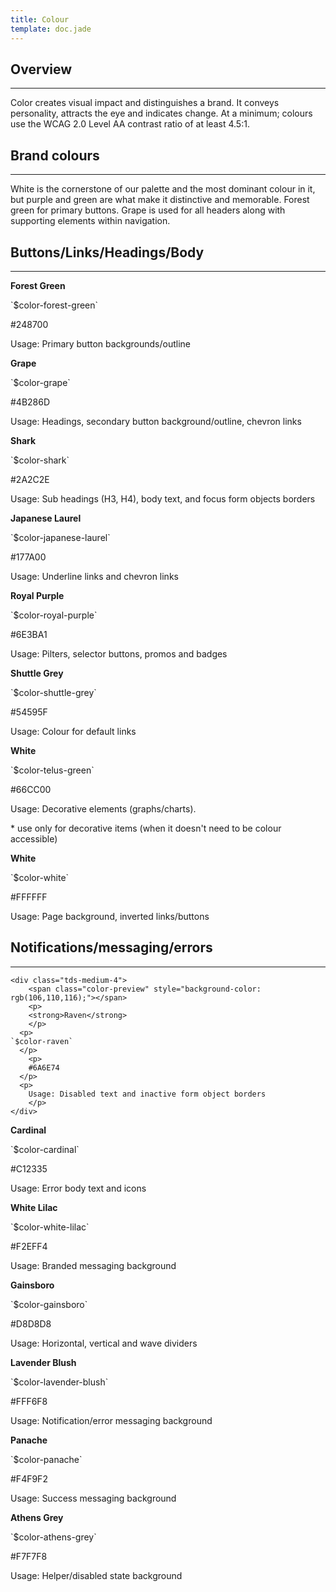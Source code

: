 ```yaml
---
title: Colour
template: doc.jade
---
```


## Overview

---

Color creates visual impact and distinguishes a brand. It conveys personality, attracts the eye and indicates change. At a minimum; colours use the WCAG 2.0 Level AA contrast ratio of at least 4.5:1.

## Brand colours

---

White is the cornerstone of our palette and the most dominant colour in it, but purple and green are what make it distinctive and memorable. Forest green for primary buttons. Grape is used for all headers along with supporting elements within navigation.

## Buttons/Links/Headings/Body

---

<div class="tds-container colors">
    <div class="tds-grid-row">
	<div class="tds-medium-4">
	    <span class="color-preview" style="background-color: rgb(36,135,0);"></span>
	    <p>
		<strong>Forest Green</strong>
	    </p>
      <p>
    `$color-forest-green`
      </p>
	    <p>
		#248700
      </p>
      <p>
		Usage: Primary button backgrounds/outline
	    </p>
	</div>
  <div class="tds-medium-4">
  	    <span class="color-preview" style="background-color: rgb(75,40,109);"></span>
  	    <p>
  		<strong>Grape</strong>
  	    </p>
        <p>
      `$color-grape`
        </p>
  	    <p>
  		#4B286D
  		  </p>
        <p>
  		Usage: Headings, secondary button background/outline, chevron links
  	    </p>
  </div>
  <div class="tds-medium-4">
  	    <span class="color-preview" style="background-color: rgb(42, 44, 46);"></span>
  	    <p>
  		<strong>Shark</strong>
  	    </p>
        <p>
      `$color-shark`
        </p>
  	    <p>
  		#2A2C2E
  		  </p>
        <p>
  		Usage: Sub headings (H3, H4), body text, and focus form objects borders
  	    </p>
  </div>
</div>

<div class="tds-container colors">
    <div class="tds-grid-row">
  <div class="tds-medium-4">
	    <span class="color-preview" style="background-color: rgb(23,122,0);"></span>
	    <p>
		<strong>Japanese Laurel</strong>
	    </p>
      <p>
    `$color-japanese-laurel`
      </p>
	    <p>
		#177A00
      </p>
      <p>
		Usage: Underline links and chevron links
	    </p>
	</div>
  <div class="tds-medium-4">
	    <span class="color-preview" style="background-color: rgb(110,59,161);"></span>
	    <p>
		<strong>Royal Purple</strong>
	    </p>
      <p>
    `$color-royal-purple`
      </p>
	    <p>
		#6E3BA1
		  </p>
      <p>
		Usage: Pilters, selector buttons, promos and badges
	    </p>
	</div>
  <div class="tds-medium-4">
    <span class="color-preview" style="background-color: rgb(84,89,95);"></span>
    <p>
  <strong>Shuttle Grey</strong>
    </p>
    <p>
  `$color-shuttle-grey`
    </p>
    <p>
  #54595F
    </p>
    <p>
  Usage: Colour for default links
    </p>
  </div>
    </div>
    <div class="tds-grid-row">
  <div class="tds-medium-4">
  	    <span class="color-preview" style="background-color: rgb(102, 204, 0);"></span>
  	    <p>
  		<strong>White</strong>
  	    </p>
        <p>
      `$color-telus-green`
        </p>
  	    <p>
  		#66CC00
        </p>
        <p>
  		Usage: Decorative elements (graphs/charts).
  	    </p>
        <p class="tds-text--small">
        * use only for decorative items (when it doesn't need to be colour accessible)
        </p>
  	</div>
  <div class="tds-medium-4">
  	    <span class="color-preview" style="background-color: rgb(255, 255, 255);"></span>
  	    <p>
  		<strong>White</strong>
  	    </p>
        <p>
      `$color-white`
        </p>
  	    <p>
  		#FFFFFF
        </p>
        <p>
  		Usage: Page background, inverted links/buttons
  	    </p>
  	</div>
  </div>
</div>


## Notifications/messaging/errors

---

<div class="tds-container colors">
    <div class="tds-grid-row">


	<div class="tds-medium-4">
	    <span class="color-preview" style="background-color: rgb(106,110,116);"></span>
	    <p>
		<strong>Raven</strong>
	    </p>
      <p>
    `$color-raven`
      </p>
	    <p>
		#6A6E74
      </p>
      <p>
		Usage: Disabled text and inactive form object borders
	    </p>
    </div>
  <div class="tds-medium-4">
      <span class="color-preview" style="background-color: rgb(193,35,53);"></span>
      <p>
    <strong>Cardinal</strong>
      </p>
      <p>
    `$color-cardinal`
      </p>
      <p>
    #C12335
      </p>
      <p>
    Usage: Error body text and icons
      </p>
  </div>
  <div class="tds-medium-4">
	    <span class="color-preview" style="background-color: rgb(242,239,244);"></span>
	    <p>
		<strong>White Lilac</strong>
	    </p>
      <p>
    `$color-white-lilac`
      </p>
	    <p>
		#F2EFF4
      </p>
      <p>
		Usage: Branded messaging background
	    </p>
	</div>
    <div class="tds-grid-row">
  <div class="tds-medium-4">
	    <span class="color-preview" style="background-color: rgb(216,216,216);"></span>
	    <p>
		<strong>Gainsboro</strong>
	    </p>
      <p>
    `$color-gainsboro`
      </p>
	    <p>
		#D8D8D8
      </p>
      <p>
		Usage: Horizontal, vertical and wave dividers
	    </p>
	</div>
  <div class="tds-medium-4">
      <span class="color-preview" style="background-color: rgb(255,246,248);"></span>
      <p>
    <strong>Lavender Blush</strong>
      </p>
      <p>
    `$color-lavender-blush`
      </p>
      <p>
    #FFF6F8
      </p>
      <p>
    Usage: Notification/error messaging background
      </p>
  </div>
  <div class="tds-medium-4">
	    <span class="color-preview" style="background-color: rgb(244,249,242);"></span>
	    <p>
		<strong>Panache</strong>
	    </p>
      <p>
    `$color-panache`
      </p>
	    <p>
		#F4F9F2
      </p>
      <p>
		Usage: Success messaging background
	    </p>
	</div>
    </div>
    <div class="tds-grid-row">
  <div class="tds-medium-4">
      <span class="color-preview" style="background-color: rgb(247,247,248);"></span>
      <p>
    <strong>Athens Grey</strong>
      </p>
      <p>
    `$color-athens-grey`
      </p>
      <p>
    #F7F7F8
      </p>
      <p>
    Usage: Helper/disabled state background
      </p>
  </div>
</div>

</div>
